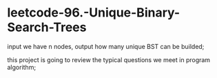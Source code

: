 # leetcode-96.-Unique-Binary-Search-Trees
input we have n nodes, output how many unique BST can be builded;

this project is going to review the typical questions we meet in program algorithm;
